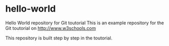 # hello-world
Hello World repository for Git toutorial
This is an example repository for the Git toutorial on http://www.w3schools.com

This repository is built step by step in the toutorial.